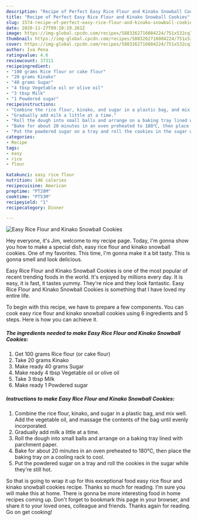 ```yaml
---
description: "Recipe of Perfect Easy Rice Flour and Kinako Snowball Cookies"
title: "Recipe of Perfect Easy Rice Flour and Kinako Snowball Cookies"
slug: 1574-recipe-of-perfect-easy-rice-flour-and-kinako-snowball-cookies
date: 2020-11-27T09:10:19.261Z
image: https://img-global.cpcdn.com/recipes/5883262716084224/751x532cq70/easy-rice-flour-and-kinako-snowball-cookies-recipe-main-photo.jpg
thumbnail: https://img-global.cpcdn.com/recipes/5883262716084224/751x532cq70/easy-rice-flour-and-kinako-snowball-cookies-recipe-main-photo.jpg
cover: https://img-global.cpcdn.com/recipes/5883262716084224/751x532cq70/easy-rice-flour-and-kinako-snowball-cookies-recipe-main-photo.jpg
author: Iva Pena
ratingvalue: 4.6
reviewcount: 37311
recipeingredient:
- "100 grams Rice flour or cake flour"
- "20 grams Kinako"
- "40 grams Sugar"
- "4 tbsp Vegetable oil or olive oil"
- "3 tbsp Milk"
- "1 Powdered sugar"
recipeinstructions:
- "Combine the rice flour, kinako, and sugar in a plastic bag, and mix well. Add the vegetable oil, and massage the contents of the bag until evenly incorporated."
- "Gradually add milk a little at a time."
- "Roll the dough into small balls and arrange on a baking tray lined with parchment paper."
- "Bake for about 20 minutes in an oven preheated to 180℃, then place the baking tray on a cooling rack to cool."
- "Put the powdered sugar on a tray and roll the cookies in the sugar while they&#39;re still hot."
categories:
- Recipe
tags:
- easy
- rice
- flour

katakunci: easy rice flour 
nutrition: 146 calories
recipecuisine: American
preptime: "PT28M"
cooktime: "PT53M"
recipeyield: "1"
recipecategory: Dinner

---
```



![Easy Rice Flour and Kinako Snowball Cookies](https://img-global.cpcdn.com/recipes/5883262716084224/751x532cq70/easy-rice-flour-and-kinako-snowball-cookies-recipe-main-photo.jpg)

Hey everyone, it's Jim, welcome to my recipe page. Today, I'm gonna show you how to make a special dish, easy rice flour and kinako snowball cookies. One of my favorites. This time, I'm gonna make it a bit tasty. This is gonna smell and look delicious.

Easy Rice Flour and Kinako Snowball Cookies is one of the most popular of recent trending foods in the world. It's enjoyed by millions every day. It is easy, it is fast, it tastes yummy. They're nice and they look fantastic. Easy Rice Flour and Kinako Snowball Cookies is something that I have loved my entire life.




To begin with this recipe, we have to prepare a few components. You can cook easy rice flour and kinako snowball cookies using 6 ingredients and 5 steps. Here is how you can achieve it.

<!--inarticleads1-->

##### The ingredients needed to make Easy Rice Flour and Kinako Snowball Cookies:

1. Get 100 grams Rice flour (or cake flour)
1. Take 20 grams Kinako
1. Make ready 40 grams Sugar
1. Make ready 4 tbsp Vegetable oil or olive oil
1. Take 3 tbsp Milk
1. Make ready 1 Powdered sugar




<!--inarticleads2-->

##### Instructions to make Easy Rice Flour and Kinako Snowball Cookies:

1. Combine the rice flour, kinako, and sugar in a plastic bag, and mix well. Add the vegetable oil, and massage the contents of the bag until evenly incorporated.
1. Gradually add milk a little at a time.
1. Roll the dough into small balls and arrange on a baking tray lined with parchment paper.
1. Bake for about 20 minutes in an oven preheated to 180℃, then place the baking tray on a cooling rack to cool.
1. Put the powdered sugar on a tray and roll the cookies in the sugar while they&#39;re still hot.




So that is going to wrap it up for this exceptional food easy rice flour and kinako snowball cookies recipe. Thanks so much for reading. I'm sure you will make this at home. There is gonna be more interesting food in home recipes coming up. Don't forget to bookmark this page in your browser, and share it to your loved ones, colleague and friends. Thanks again for reading. Go on get cooking!
